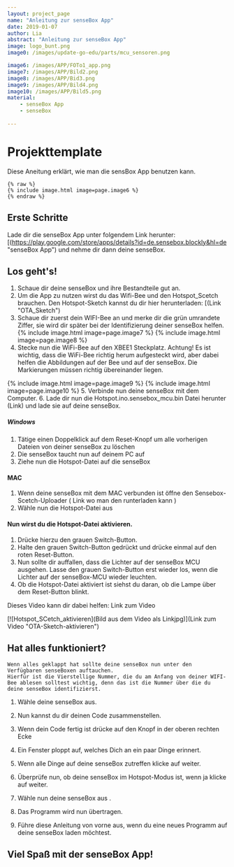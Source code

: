 ```yaml
---
layout: project_page
name: "Anleitung zur senseBox App"
date: 2019-01-07
author: Lia
abstract: "Anleitung zur senseBox App"
image: logo_bunt.png
image0: /images/update-go-edu/parts/mcu_sensoren.png

image6: /images/APP/FOTo1_app.png
image7: /images/APP/Bild2.png
image8: /images/APP/Bid3.png
image9: /images/APP/Bild4.png
image10: /images/APP/Bild5.png
material:
    - senseBox App
    - senseBox
    
---
```

# Projekttemplate
Diese Aneitung erklärt, wie man die sensBox App benutzen kann.
```
{% raw %}
{% include image.html image=page.image6 %}
{% endraw %}
``` 


## Erste Schritte
Lade dir die senseBox App unter folgendem Link herunter:
[(https://play.google.com/store/apps/details?id=de.sensebox.blockly&hl=de "senseBox App") und nehme dir dann deine senseBox.


## Los geht's!

1.	Schaue dir deine senseBox und ihre Bestandteile gut an.
2.	Um die App zu nutzen wirst du das Wifi-Bee und den Hotspot_Scetch brauchen. Den Hotspot-Sketch kannst du dir hier herunterladen: [(Link "OTA_Sketch")
3.	Schaue dir zuerst dein WIFI-Bee an und merke dir die grün umrandete Ziffer, sie wird dir später bei der Identifizierung deiner senseBox helfen.
{% include image.html image=page.image7 %}
{% include image.html image=page.image8 %}
4.  Stecke nun die WiFi-Bee auf den XBEE1 Steckplatz.
Achtung!
Es ist wichtig, dass die WiFi-Bee richtig herum aufgesteckt wird, aber dabei helfen die
Abbildungen auf der Bee und auf der senseBox. Die Markierungen müssen richtig
übereinander liegen.

{% include image.html image=page.image9 %}
{% include image.html image=page.image10 %}
5.  Verbinde nun deine senseBox mit dem Computer.
6.  Lade dir nun die Hotspot.ino.sensebox_mcu.bin Datei herunter (Link) und lade sie auf
deine senseBox.

##### Windows
1.	Tätige einen Doppelklick auf dem Reset-Knopf um alle vorherigen Dateien von deiner senseBox zu löschen
2.	Die senseBox taucht nun auf deinem PC auf
3.	Ziehe nun die Hotspot-Datei auf die senseBox

#### MAC 
1.	Wenn deine senseBox mit dem MAC verbunden ist öffne den Sensebox-Scetch-Uploader ( Link wo man den runterladen kann )
2.	Wähle nun die Hotspot-Datei aus 


#### Nun wirst du die Hotspot-Datei aktivieren. 
1.	Drücke hierzu den grauen Switch-Button.
2.	Halte den grauen Switch-Button gedrückt und drücke einmal auf den roten Reset-Button.
3.	Nun sollte dir auffallen, dass die Lichter auf der senseBox MCU ausgehen. Lasse den grauen Switch-Button erst wieder los, wenn die Lichter auf der senseBox-MCU wieder leuchten.
4.	Ob die Hotspot-Datei aktiviert ist siehst du daran, ob die Lampe über dem Reset-Button blinkt.

Dieses Video kann dir dabei helfen: Link zum Video

[![Hotspot_SCetch_aktivieren](Bild aus dem Video als Linkjpg)](Link zum Video "OTA-Sketch-aktivieren")

## Hat alles funktioniert?

	Wenn alles geklappt hat sollte deine senseBox nun unter den Verfügbaren senseBoxen auftauchen. 
	Hierfür ist die Vierstellige Nummer, die du am Anfang von deiner WIFI-Bee ablesen solltest wichtig, denn das ist die Nummer über die du deine senseBox identifizierst.

1.	Wähle deine senseBox aus.


2.	Nun kannst du dir deinen Code zusammenstellen.

3.	Wenn dein Code fertig ist drücke auf den Knopf in der oberen rechten Ecke

4.	Ein Fenster ploppt auf, welches Dich an ein paar Dinge erinnert. 
5.	Wenn alle Dinge auf deine senseBox zutreffen klicke auf weiter.
6.	Überprüfe nun, ob deine senseBox im Hotspot-Modus ist, wenn ja klicke auf weiter.
7.	Wähle nun deine senseBox aus .

8.	Das Programm wird nun übertragen. 

9.	Führe diese Anleitung von vorne aus, wenn du eine neues Programm auf deine senseBox laden möchtest.

## Viel Spaß mit der senseBox App! 


